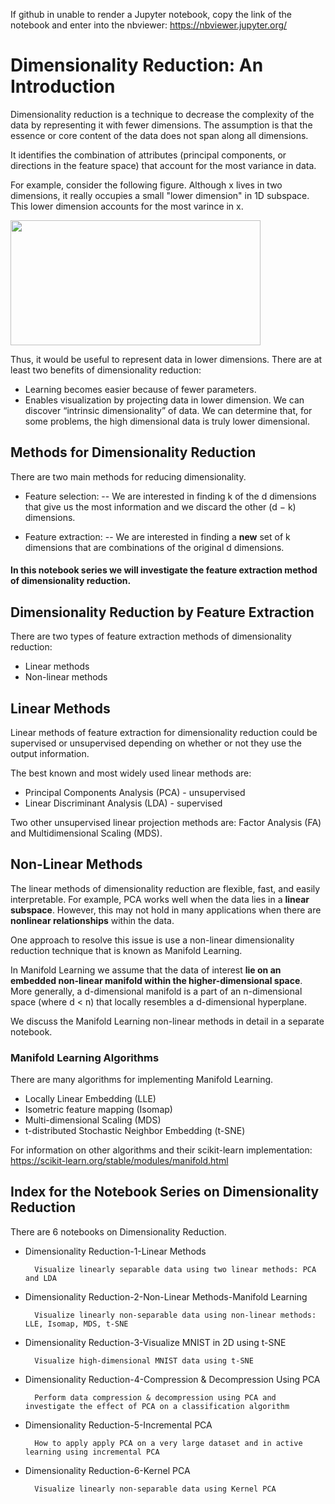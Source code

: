 If github in unable to render a Jupyter notebook, copy the link of the notebook and enter into the nbviewer: https://nbviewer.jupyter.org/

# Dimensionality Reduction: An Introduction

Dimensionality reduction is a technique to decrease the complexity of the data by representing it with fewer dimensions. The assumption is that the essence or core content of the data does not span along all dimensions.

It identifies the combination of attributes (principal components, or directions in the feature space) that account for the most variance in data.

For example, consider the following figure. Although x lives in two dimensions, it really occupies a small "lower dimension" in 1D subspace. This lower dimension accounts for the most varince in x.

<img src="https://cse.unl.edu/~hasan/PCA1.png" width=400 height=200>

Thus, it would be useful to represent data in lower dimensions. There are at least two benefits of dimensionality reduction:
- Learning becomes easier because of fewer parameters.
- Enables visualization by projecting data in lower dimension. We can discover “intrinsic dimensionality” of data. We can determine that, for some problems, the high dimensional data is truly lower dimensional.




## Methods for Dimensionality Reduction 

There are two main methods for reducing dimensionality. 
- Feature selection:
        -- We are interested in finding k of the d dimensions that give us the most information and we discard the other (d − k) dimensions.

- Feature extraction: 
        -- We are interested in finding a **new** set of k dimensions that are combinations of the original d dimensions. 

#### In this notebook series we will investigate the feature extraction method of dimensionality reduction.



## Dimensionality Reduction by Feature Extraction

There are two types of feature extraction methods of dimensionality reduction:
- Linear methods
- Non-linear methods


## Linear Methods 

Linear methods of feature extraction for dimensionality reduction could be supervised or unsupervised depending on whether or not they use the output information. 

The best known and most widely used linear methods are:
- Principal Components Analysis (PCA) - unsupervised
- Linear Discriminant Analysis (LDA) - supervised

Two other unsupervised linear projection methods are: Factor Analysis (FA) and Multidimensional Scaling (MDS). 


## Non-Linear Methods 

The linear methods of dimensionality reduction are flexible, fast, and easily interpretable. For example, PCA works well when the data lies in a **linear subspace**. However, this may not hold in many applications when there are **nonlinear relationships** within the data.

One approach to resolve this issue is use a non-linear dimensionality reduction technique that is known as Manifold Learning.

In Manifold Learning we assume that the data of interest **lie on an embedded non-linear manifold within the higher-dimensional space**. More generally, a d-dimensional manifold is a part of an n-dimensional space (where d < n) that locally resembles a d-dimensional hyperplane.


We discuss the Manifold Learning non-linear methods in detail in a separate notebook.


### Manifold Learning Algorithms

There are many algorithms for implementing Manifold Learning.

- Locally Linear Embedding (LLE)
- Isometric feature mapping (Isomap)
- Multi-dimensional Scaling (MDS)
- t-distributed Stochastic Neighbor Embedding (t-SNE)

For information on other algorithms and their scikit-learn implementation:
https://scikit-learn.org/stable/modules/manifold.html



## Index for the Notebook Series on Dimensionality Reduction

There are 6 notebooks on Dimensionality Reduction.

- Dimensionality Reduction-1-Linear Methods

        Visualize linearly separable data using two linear methods: PCA and LDA

- Dimensionality Reduction-2-Non-Linear Methods-Manifold Learning

        Visualize linearly non-separable data using non-linear methods: LLE, Isomap, MDS, t-SNE
 
- Dimensionality Reduction-3-Visualize MNIST in 2D using t-SNE

        Visualize high-dimensional MNIST data using t-SNE
 
- Dimensionality Reduction-4-Compression & Decompression Using PCA

        Perform data compression & decompression using PCA and investigate the effect of PCA on a classification algorithm
 
- Dimensionality Reduction-5-Incremental PCA

        How to apply apply PCA on a very large dataset and in active learning using incremental PCA
  
- Dimensionality Reduction-6-Kernel PCA

        Visualize linearly non-separable data using Kernel PCA
